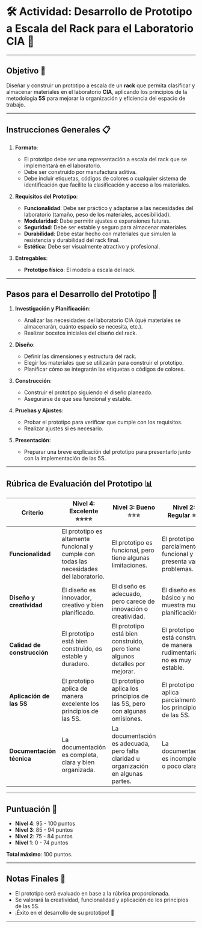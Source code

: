 # 🛠️ Actividad: Desarrollo de Prototipo a Escala del Rack para el Laboratorio CIA 🧪

---

## **Objetivo** 🎯  
Diseñar y construir un prototipo a escala de un **rack** que permita clasificar y almacenar materiales en el laboratorio **CIA**, aplicando los principios de la metodología **5S** para mejorar la organización y eficiencia del espacio de trabajo.

---

## **Instrucciones Generales** 📋

1. **Formato**:  
   - El prototipo debe ser una representación a escala del rack que se implementará en el laboratorio.  
   - Debe ser construido por manufactura aditiva.
   - Debe incluir etiquetas, códigos de colores o cualquier sistema de identificación que facilite la clasificación y acceso a los materiales.  

2. **Requisitos del Prototipo**:  
   - **Funcionalidad**: Debe ser práctico y adaptarse a las necesidades del laboratorio (tamaño, peso de los materiales, accesibilidad).  
   - **Modularidad**: Debe permitir ajustes o expansiones futuras.  
   - **Seguridad**: Debe ser estable y seguro para almacenar materiales.  
   - **Durabilidad**: Debe estar hecho con materiales que simulen la resistencia y durabilidad del rack final.  
   - **Estética**: Debe ser visualmente atractivo y profesional.  

3. **Entregables**:  
   - **Prototipo físico**: El modelo a escala del rack.  

---

## **Pasos para el Desarrollo del Prototipo** 🚀

1. **Investigación y Planificación**:  
   - Analizar las necesidades del laboratorio CIA (qué materiales se almacenarán, cuánto espacio se necesita, etc.).  
   - Realizar bocetos iniciales del diseño del rack.  

2. **Diseño**:  
   - Definir las dimensiones y estructura del rack.  
   - Elegir los materiales que se utilizarán para construir el prototipo.  
   - Planificar cómo se integrarán las etiquetas o códigos de colores.  

3. **Construcción**:  
   - Construir el prototipo siguiendo el diseño planeado.  
   - Asegurarse de que sea funcional y estable.  

4. **Pruebas y Ajustes**:  
   - Probar el prototipo para verificar que cumple con los requisitos.  
   - Realizar ajustes si es necesario.  

5. **Presentación**:  
   - Preparar una breve explicación del prototipo para presentarlo junto con la implementación de las 5S.  

---

## **Rúbrica de Evaluación del Prototipo** 📊

| **Criterio**               | **Nivel 4: Excelente** ⭐⭐⭐⭐                                                                 | **Nivel 3: Bueno** ⭐⭐⭐                                                                 | **Nivel 2: Regular** ⭐⭐                                                              | **Nivel 1: Deficiente** ⭐                                                          |
|----------------------------|---------------------------------------------------------------------------------------|-----------------------------------------------------------------------------------|-----------------------------------------------------------------------------------|-----------------------------------------------------------------------------------|
| **Funcionalidad**           | El prototipo es altamente funcional y cumple con todas las necesidades del laboratorio.| El prototipo es funcional, pero tiene algunas limitaciones.                       | El prototipo es parcialmente funcional y presenta varios problemas.               | El prototipo no es funcional o no cumple con los requisitos.                      |
| **Diseño y creatividad**    | El diseño es innovador, creativo y bien planificado.                                 | El diseño es adecuado, pero carece de innovación o creatividad.                   | El diseño es básico y no muestra mucha planificación.                             | El diseño es poco claro o no está bien planificado.                               |
| **Calidad de construcción** | El prototipo está bien construido, es estable y duradero.                            | El prototipo está bien construido, pero tiene algunos detalles por mejorar.       | El prototipo está construido de manera rudimentaria y no es muy estable.          | El prototipo está mal construido y no es funcional.                               |
| **Aplicación de las 5S**    | El prototipo aplica de manera excelente los principios de las 5S.                    | El prototipo aplica los principios de las 5S, pero con algunas omisiones.         | El prototipo aplica parcialmente los principios de las 5S.                        | El prototipo no aplica los principios de las 5S.                                  |
| **Documentación técnica**   | La documentación es completa, clara y bien organizada.                               | La documentación es adecuada, pero falta claridad u organización en algunas partes.| La documentación es incompleta o poco clara.                                      | No se entrega documentación o esta es irrelevante.                                |

---

## **Puntuación** 📝

- **Nivel 4**: 95 - 100 puntos  
- **Nivel 3**: 85 - 94 puntos  
- **Nivel 2**: 75 - 84 puntos  
- **Nivel 1**: 0 - 74 puntos  

**Total máximo**: 100 puntos.  


---

## **Notas Finales** 📌  
- El prototipo será evaluado en base a la rúbrica proporcionada.  
- Se valorará la creatividad, funcionalidad y aplicación de los principios de las 5S.  
- ¡Éxito en el desarrollo de su prototipo! 🚀  

---
